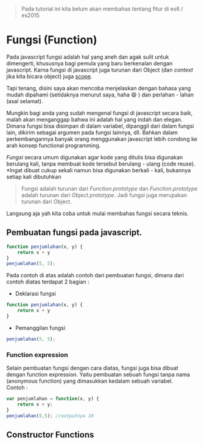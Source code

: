 > Pada tutorial ini kita belum akan membahas tentang fitur di es6 / es2015

# Fungsi (Function)

Pada javascript fungsi adalah hal yang aneh dan agak sulit untuk dimengerti, khususnya bagi pemula yang baru berkenalan dengan javascript. Karna fungsi di javascript juga turunan dari Object (dan *context* jika kita bicara object) juga [scope](Scope.md). 

Tapi tenang, disini saya akan mencoba menjelaskan dengan bahasa yang mudah dipahami (setidaknya menurut saya, haha :smile: ) dan perlahan - lahan (asal selamat).

Mungkin bagi anda yang sudah mengenal fungsi di javascript secara baik, malah akan menganggap bahwa ini adalah hal yang indah dan elegan. Dimana fungsi bisa disimpan di dalam variabel, dipanggil dari dalam fungsi lain, dikirim sebagai argumen pada fungsi lainnya, dll.
Bahkan dalam perkembangannya banyak orang menggunakan javascript lebih condong ke arah konsep functional programming.

*Fungsi* secara umum digunakan agar kode yang ditulis bisa digunakan berulang kali, tanpa membuat kode tersebut berulang - ulang (code reuse).
*Ingat dibuat cukup sekali namun bisa digunakan berkali - kali, bukannya setiap kali dibutuhkan 

> Fungsi adalah turunan dari *Function.prototype* dan *Function.prototype* adalah turunan dari *Object.prototype*. Jadi fungsi juga merupakan turunan dari Object.

Langsung aja yah kita coba untuk mulai membahas fungsi secara teknis.

## Pembuatan fungsi pada javascript.

```javascript
function penjumlahan(x, y) {
	return x + y
}
penjumlahan(5, 5);
```

Pada contoh di atas adalah contoh dari pembuatan fungsi, dimana dari contoh diatas terdapat 2 bagian :

- Deklarasi fungsi
```javascript
function penjumlahan(x, y) {
	return x + y
}
```
- Pemanggilan fungsi
```javascript
penjumlahan(5, 5);
```

### Function expression
Selain pembuatan fungsi dengan cara diatas, fungsi juga bisa dibuat dengan function expression. Yaitu pembuatan sebuah fungsi tanpa nama (anonymous function) yang dimasukkan kedalam sebuah variabel.  
Contoh : 
```javascript
var penjumlahan = function(x, y) {
	return x + y;
}
penjumlahan(5,5); //outputnya 10
```

## Constructor Functions